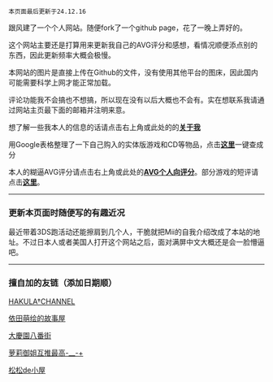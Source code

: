 `本页面最后更新于24.12.16`

跟风建了一个个人网站。随便fork了一个github page，花了一晚上弄好的。

这个网站主要还是打算用来更新我自己的AVG评分和感想，看情况顺便添点别的东西，因此更新频率大概会极慢。

本网站的图片是直接上传在Github的文件，没有使用其他平台的图床，因此国内可能需要科学上网才能正常加载。

评论功能我不会搞也不想搞，所以现在没有以后大概也不会有。实在想联系我请通过网站主页最下面的邮箱并注明来意。

想了解一些我本人的信息的话请点击右上角或此处的的[**关于我**](izumimorin.github.io/about)

用Google表格整理了一下自己购入的实体版游戏和CD等物品，点击[**这里**](izumimorin.github.io/collection)一键查成分

本人的糊逼AVG评分请点击右上角或此处的[**AVG个人向评分**](izumimorin.github.io/avg)。部分游戏的短评请点击[**这里**](izumimorin.github.io/avg/comment)。

---

### 更新本页面时随便写的有趣近况

最近带着3DS跑活动还能擦肩到几个人，干脆就把Mii的自我介绍改成了本站的地址。不过日本人或者美国人打开这个网站之后，面对满屏中文大概还是会一脸懵逼吧。

---

### 擅自加的友链（添加日期顺）

[HAKULA†CHANNEL](https://hakula.xyz/)

[依田萌绘的故事屋](https://yoro.xyz/)

[大慶園八番街](https://yysb.moe/)

[萝莉御姐互推最高-__-+](https://djlain.com/)

[松松de小屋](https://ssdh233.me/)
